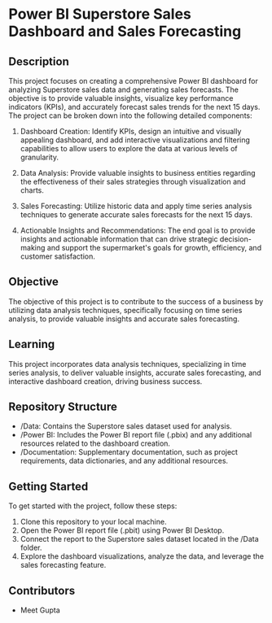 # Power BI Superstore Sales Dashboard and Sales Forecasting

## Description

This project focuses on creating a comprehensive Power BI dashboard for analyzing Superstore sales data and generating sales forecasts. The objective is to provide valuable insights, visualize key performance indicators (KPIs), and accurately forecast sales trends for the next 15 days. The project can be broken down into the following detailed components:

1. Dashboard Creation: Identify KPIs, design an intuitive and visually appealing dashboard, and add interactive visualizations and filtering capabilities to allow users to explore the data at various levels of granularity.

2. Data Analysis: Provide valuable insights to business entities regarding the effectiveness of their sales strategies through visualization and charts.

3. Sales Forecasting: Utilize historic data and apply time series analysis techniques to generate accurate sales forecasts for the next 15 days.

4. Actionable Insights and Recommendations: The end goal is to provide insights and actionable information that can drive strategic decision-making and support the supermarket's goals for growth, efficiency, and customer satisfaction.

## Objective

The objective of this project is to contribute to the success of a business by utilizing data analysis techniques, specifically focusing on time series analysis, to provide valuable insights and accurate sales forecasting.

## Learning

This project incorporates data analysis techniques, specializing in time series analysis, to deliver valuable insights, accurate sales forecasting, and interactive dashboard creation, driving business success.

## Repository Structure

- /Data: Contains the Superstore sales dataset used for analysis.
- /Power BI: Includes the Power BI report file (.pbix) and any additional resources related to the dashboard creation.
- /Documentation: Supplementary documentation, such as project requirements, data dictionaries, and any additional resources.

## Getting Started

To get started with the project, follow these steps:
1. Clone this repository to your local machine.
2. Open the Power BI report file (.pbit) using Power BI Desktop.
3. Connect the report to the Superstore sales dataset located in the /Data folder.
4. Explore the dashboard visualizations, analyze the data, and leverage the sales forecasting feature.

## Contributors

- Meet Gupta
